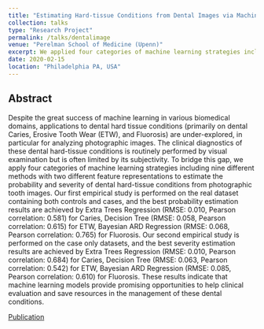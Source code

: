 ```yaml
---
title: "Estimating Hard-tissue Conditions from Dental Images via Machine Learning"
collection: talks
type: "Research Project"
permalink: /talks/dentalimage
venue: "Perelman School of Medicine (Upenn)"
excerpt: We applied four categories of machine learning strategies including nine different methods with two different feature representations to estimate the probability and severity of dental hard-tissue conditions from photographic tooth images.
date: 2020-02-15
location: "Philadelphia PA, USA"
---
```


## Abstract
Despite the great success of machine learning in various biomedical domains, applications to dental hard tissue conditions (primarily on dental Caries, Erosive Tooth Wear (ETW), and Fluorosis) are under-explored, in particular for analyzing photographic images. The clinical diagnostics of these dental hard-tissue conditions is routinely performed by visual examination but is often limited by its subjectivity. To bridge this gap, we apply four categories of machine learning strategies including nine different methods with two different feature representations to estimate the probability and severity of dental hard-tissue conditions from photographic tooth images. Our first empirical study is performed on the real dataset containing both controls and cases, and the best probability estimation results are achieved by Extra Trees Regression (RMSE: 0.010, Pearson correlation: 0.581) for Caries, Decision Tree (RMSE: 0.058, Pearson correlation: 0.615) for ETW, Bayesian ARD Regression (RMSE: 0.068, Pearson correlation: 0.765) for Fluorosis. Our second empirical study is performed on the case only datasets, and the best severity estimation results are achieved by Extra Trees Regression (RMSE: 0.010, Pearson correlation: 0.684) for Caries, Decision Tree (RMSE: 0.063, Pearson correlation: 0.542) for ETW, Bayesian ARD Regression (RMSE: 0.085, Pearson correlation: 0.610) for Fluorosis. 
These results indicate that machine learning models provide promising opportunities to help clinical evaluation and save resources in the management of these dental conditions.

[Publication](/publications/dentalImage)

